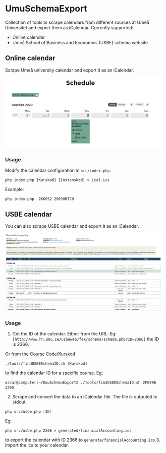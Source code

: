 # UmuSchemaExport
Collection of tools to scrape calendars from different sources at Umeå Universitet and export them as iCalendar.
Currently supported:
- Online calendar
- Umeå School of Business and Economics  (USBE) schema website
## Online calendar
Scrape Umeå university calendar and export it as an iCalendar.


![Image](/static/Schedule.png)

### Usage 
Modify the calendar configuration in ```src/index.php```.

```console
php index.php [Kurskod] [Instanskod] > ical.ics
```

Example: 
```console
php index.php  2KG052 29030HT20
```


## USBE calendar
You can also scrape USBE calendar and export it as an iCalendar.


![Image](/static/USBE.png)

### Usage

1. Get the ID of the calendar.
Either from the URL:
Eg: ```[http://www.hh.umu.se/usbeweb/fek/schema/schema.php?ID=2366]``` the ID is 2366.

 Or from the Course Code/Kurskod
```console
./tools/findUSBESchemaID.sh [Kurskod]
``` 
to find the calendar ID for a specific course.
Eg:
```console
oscar@computer:~/UmuSchemaExport$ ./tools/findUSBESchemaID.sh 2FE096
2366
``` 

2. Scrape and convert the data to an iCalendar file. The file is outputed to stdout. 
```console
php src/usbe.php [ID]
```
Eg:
```console 
php src/usbe.php 2366 > generated/financialAccounting.ics
``` 
to export the calendar with ID 2366 to ```generate/financialAccounting.ics```
3. Import the ics to your calendar.
